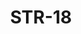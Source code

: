 ﻿---
title: "STR-18"
price: "20200"
size: "2050мм*860мм, 2050мм*960мм"
picture: door20.jpg
description: "Внешняя отделка Фрезерованная МДФ-панель 10мм, Цвет Стоун Грей, Внутренняя отделка МДФ-панель 16мм, Цвет Стоун Грей, Толщина дверного блока 110 мм, Цвет покраски Муар черный, NANO-утепление полотна минеральная плита ISOVER + ПЕНОПЛАСТ, контуров уплотнения 3, 3 петли на подшипнике, МДФ наличник 10 мм, Основной замок Гардиан 2514 - двухсистемный, Накладка на верхний замок автошторка CRIT, Цилиндр APECS ключ-вертушка, Броненакладка на цилиндр врезная, Задвижка «Ночной сторож», Глазок, Ручка РОССО-713 –серебро, Эксцентрик"
---
